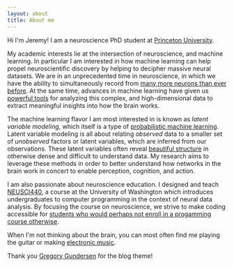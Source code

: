 ```yaml
---
layout: about
title: About me
---
```

Hi I'm Jeremy! I am a neuroscience PhD student at [Princeton University](https://pni.princeton.edu/).

My academic interests lie at the intersection of neuroscience, and machine learning. In particular I am interested in how machine learning can help propel neuroscientific discovery by helping to decipher massive neural datasets. We are in an unprecedented time in neuroscience, in which we have the ability to simultaneously record from [many more neurons than ever before](https://www.nature.com/articles/nature24636). At the same time, advances in machine learning have given us [powerful tools](https://www.nature.com/articles/s41592-018-0109-9) for analyzing this complex, and high-dimensional data to extract meaningful insights into how the brain works.  

The machine learning flavor I am most interested in is known as *latent variable modeling*, which itself is a type of [probabilistic machine learning](https://probml.github.io/pml-book/book1.html). Latent variable modeling is all about relating *observed* data to a smaller set of *unobserved* factors or latent variables, which are inferred from our observations. These latent variables often reveal [beautiful structure](https://www.nature.com/articles/nn.3776) in otherwise dense and difficult to understand data. My research aims to leverage these methods in order to better understand how networks in the brain work in concert to enable perception, cognition, and action.  

I am also passionate about neuroscience education. I designed and teach [NEUSCI440](https://github.com/jeremyschroeter/neusci440), a course at the University of Washington which introduces undergraduates to computer programming in the context of neural data analysis. By focusing the course on neuroscience, we strive to make coding accessible for [students who would perhaps not enroll in a progamming course otherwise](https://dl.acm.org/doi/abs/10.1145/3626252.3630931).

When I'm not thinking about the brain, you can most often find me playing the guitar or making [electronic music](https://soundcloud.com/jeremy-schroeter).  

Thank you [Gregory Gundersen](https://gregorygundersen.com/) for the blog theme!